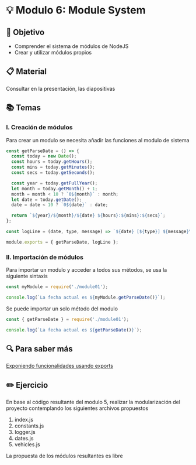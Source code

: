 # :bulb: Modulo 6: Module System

## :book: Objetivo

- Comprender el sistema de módulos de NodeJS
- Crear y utilizar módulos propios

## :clipboard: Material

Consultar en la presentación, las diapositivas

## :books: Temas

### I. Creación de módulos

Para crear un modulo se necesita añadir las funciones al modulo de sistema

```js
const getParseDate = () => {
  const today = new Date();
  const hours = today.getHours();
  const mins = today.getMinutes();
  const secs = today.getSeconds();

  const year = today.getFullYear();
  let month = today.getMonth() + 1;
  month = month < 10 ? `0${month}` : month;
  let date = today.getDate();
  date = date < 10 ? `0${date}` : date;

  return `${year}/${month}/${date} ${hours}:${mins}:${secs}`;
};

const logLine = (date, type, message) => `${date} [${type}] ${message}\n`;

module.exports = { getParseDate, logLine };
```

### II. Importación de módulos

Para importar un modulo y acceder a todos sus métodos, se usa la siguiente sintaxis

```js
const myModule = require('./module01');

console.log(`La fecha actual es ${myModule.getParseDate()}`);
```

Se puede importar un solo método del modulo

```js
const { getParseDate } = require('./module01');

console.log(`La fecha actual es ${getParseDate()}`);
```

## :mag: Para saber más

[Exponiendo funcionalidades usando exports](https://nodejs.dev/en/learn/expose-functionality-from-a-nodejs-file-using-exports/)

## :pencil2: Ejercicio

En base al código resultante del modulo 5, realizar la modularización del proyecto contemplando los siguientes archivos propuestos

1. index.js
2. constants.js
3. logger.js
4. dates.js
5. vehicles.js

La propuesta de los módulos resultantes es libre
